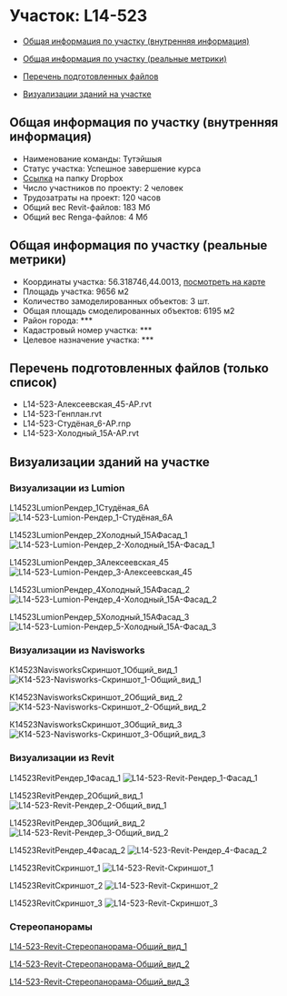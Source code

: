 # Участок: L14-523

* [Общая информация по участку (внутренняя информация)](#Chapter1)

* [Общая информация по участку (реальные метрики)](#Chapter2)

* [Перечень подготовленных файлов](#Chapter3)

* [Визуализации зданий на участке](#Chapter6)

## <a id="Chapter1"></a> Общая информация по участку (внутренняя информация)
+ Наименование команды: Тутэйшыя
+ Статус участка: Успешное завершение курса
+ [Ссылка](https://www.dropbox.com/sh/wvvgv1nw1iqred9/AABP3DR3JK5AFCvSeVTyaQWpa/L14_523?dl=0) на папку Dropbox
+ Число участников по проекту: 2 человек
+ Трудозатраты на проект: 120 часов
+ Общий вес Revit-файлов: 183 Мб
+ Общий вес Renga-файлов: 4 Мб
## <a id="Chapter2"></a> Общая информация по участку (реальные метрики)
+ Координаты участка: 56.318746,44.0013, [посмотреть на карте](https://yandex.ru/maps/47/nizhny-novgorod/?ll=44.0013%2C56.318746&z=19)
+ Площадь участка: 9656 м2
+ Количество замоделированных объектов: 3 шт.
+ Общая площадь смоделированных объектов: 6195 м2
+ Район города: *** 
+ Кадастровый номер участка: *** 
+ Целевое назначение участка: *** 
## <a id="Chapter3"></a> Перечень подготовленных файлов (только список)
+ L14-523-Алексеевская_45-АР.rvt
+ L14-523-Генплан.rvt
+ L14-523-Студёная_6-АР.rnp
+ L14-523-Холодный_15А-АР.rvt
## <a id="Chapter6"></a> Визуализации зданий на участке
### Визуализации из Lumion
L14523LumionРендер_1Студёная_6А
![L14-523-Lumion-Рендер_1-Студёная_6А](/Images/L14_523/L14-523-Lumion-Рендер_1-Студёная_6А_Compressed.jpg)

L14523LumionРендер_2Холодный_15АФасад_1
![L14-523-Lumion-Рендер_2-Холодный_15А-Фасад_1](/Images/L14_523/L14-523-Lumion-Рендер_2-Холодный_15А-Фасад_1_Compressed.jpg)

L14523LumionРендер_3Алексеевская_45
![L14-523-Lumion-Рендер_3-Алексеевская_45](/Images/L14_523/L14-523-Lumion-Рендер_3-Алексеевская_45_Compressed.jpg)

L14523LumionРендер_4Холодный_15АФасад_2
![L14-523-Lumion-Рендер_4-Холодный_15А-Фасад_2](/Images/L14_523/L14-523-Lumion-Рендер_4-Холодный_15А-Фасад_2_Compressed.jpg)

L14523LumionРендер_5Холодный_15АФасад_3
![L14-523-Lumion-Рендер_5-Холодный_15А-Фасад_3](/Images/L14_523/L14-523-Lumion-Рендер_5-Холодный_15А-Фасад_3_Compressed.jpg)

### Визуализации из Navisworks
К14523NavisworksСкриншот_1Общий_вид_1
![К14-523-Navisworks-Скриншот_1-Общий_вид_1](/Images/L14_523/К14-523-Navisworks-Скриншот_1-Общий_вид_1_Compressed.jpg)

К14523NavisworksСкриншот_2Общий_вид_2
![К14-523-Navisworks-Скриншот_2-Общий_вид_2](/Images/L14_523/К14-523-Navisworks-Скриншот_2-Общий_вид_2_Compressed.jpg)

К14523NavisworksСкриншот_3Общий_вид_3
![К14-523-Navisworks-Скриншот_3-Общий_вид_3](/Images/L14_523/К14-523-Navisworks-Скриншот_3-Общий_вид_3_Compressed.jpg)

### Визуализации из Revit
L14523RevitРендер_1Фасад_1
![L14-523-Revit-Рендер_1-Фасад_1](/Images/L14_523/L14-523-Revit-Рендер_1-Фасад_1_Compressed.jpg)

L14523RevitРендер_2Общий_вид_1
![L14-523-Revit-Рендер_2-Общий_вид_1](/Images/L14_523/L14-523-Revit-Рендер_2-Общий_вид_1_Compressed.jpg)

L14523RevitРендер_3Общий_вид_2
![L14-523-Revit-Рендер_3-Общий_вид_2](/Images/L14_523/L14-523-Revit-Рендер_3-Общий_вид_2_Compressed.jpg)

L14523RevitРендер_4Фасад_2
![L14-523-Revit-Рендер_4-Фасад_2](/Images/L14_523/L14-523-Revit-Рендер_4-Фасад_2_Compressed.jpg)

L14523RevitСкриншот_1
![L14-523-Revit-Скриншот_1](/Images/L14_523/L14-523-Revit-Скриншот_1_Compressed.jpg)

L14523RevitСкриншот_2
![L14-523-Revit-Скриншот_2](/Images/L14_523/L14-523-Revit-Скриншот_2_Compressed.jpg)

L14523RevitСкриншот_3
![L14-523-Revit-Скриншот_3](/Images/L14_523/L14-523-Revit-Скриншот_3_Compressed.jpg)

### Стереопанорамы
[L14-523-Revit-Стереопанорама-Общий_вид_1](https://pano.autodesk.com/pano.html?url=jpgs/dfbd7a1b-a3ac-425b-b312-fad1ae7fd129&version=2)

[L14-523-Revit-Стереопанорама-Общий_вид_2](https://pano.autodesk.com/pano.html?url=jpgs/84d0f86e-cde3-45f9-8432-10c9c89d862b&version=2)

[L14-523-Revit-Стереопанорама-Общий_вид_3](https://pano.autodesk.com/pano.html?url=jpgs/ab3820e4-3afd-4038-8271-f861cf3a55ee&version=2)

